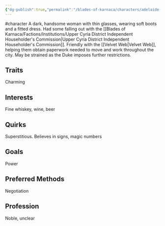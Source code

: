 ```yaml
---
{"dg-publish":true,"permalink":"/blades-of-karnaca/characters/adelaide-phroaig/"}
---
```


#character
A dark, handsome woman with thin glasses, wearing soft boots and a fitted dress. Had some falling out with the [[Blades of Karnaca/Factions/Institutions/Upper Cyria District Independent Householder's Commission\|Upper Cyria District Independent Householder's Commission]]. Friendly with the [[Velvet Web\|Velvet Web]], helping them obtain paperwork needed to move and work throughout the city. May be strained as the Duke imposes further restrictions.

## Traits
 Charming

## Interests
Fine whiskey, wine, beer

## Quirks
Superstitious. Believes in signs, magic numbers

## Goals
Power

## Preferred Methods
Negotiation

## Profession
Noble, unclear